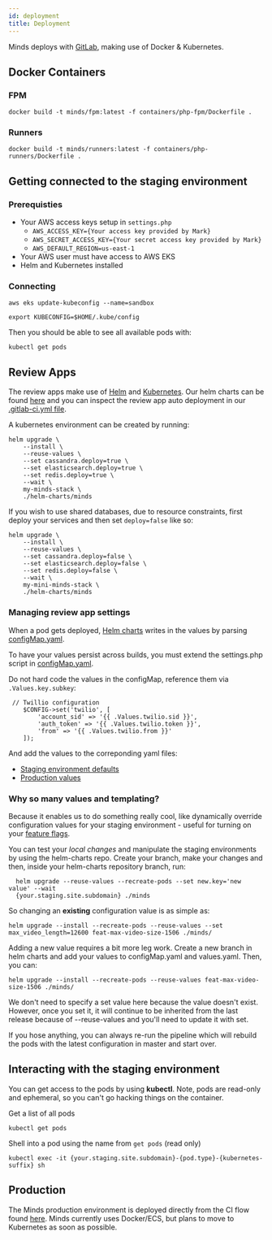 ```yaml
---
id: deployment
title: Deployment
---
```


Minds deploys with [GitLab](https://gitlab.com/minds), making use of Docker & Kubernetes.

## Docker Containers

### FPM

```
docker build -t minds/fpm:latest -f containers/php-fpm/Dockerfile .
```

### Runners

```
docker build -t minds/runners:latest -f containers/php-runners/Dockerfile .
```

## Getting connected to the staging environment

### Prerequisties

- Your AWS access keys setup in `settings.php`
  - `AWS_ACCESS_KEY={Your access key provided by Mark}`
  - `AWS_SECRET_ACCESS_KEY={Your secret access key provided by Mark}`
  - `AWS_DEFAULT_REGION=us-east-1`
- Your AWS user must have access to AWS EKS
- Helm and Kubernetes installed

### Connecting

```console
aws eks update-kubeconfig --name=sandbox

export KUBECONFIG=$HOME/.kube/config
```

Then you should be able to see all available pods with:

```console
kubectl get pods
```

## Review Apps

The review apps make use of [Helm](https://helm.sh) and [Kubernetes](https://kubernetes.io/). Our helm charts can be found [here](https://gitlab.com/minds/helm-charts) and you can inspect the review app auto deployment in our [.gitlab-ci.yml file](https://gitlab.com/minds/engine/blob/master/.gitlab-ci.yml#L52).

A kubernetes environment can be created by running:

```
helm upgrade \
    --install \
    --reuse-values \
    --set cassandra.deploy=true \
    --set elasticsearch.deploy=true \
    --set redis.deploy=true \
    --wait \
    my-minds-stack \
    ./helm-charts/minds
```

If you wish to use shared databases, due to resource constraints, first deploy your services and then set `deploy=false` like so:

```
helm upgrade \
    --install \
    --reuse-values \
    --set cassandra.deploy=false \
    --set elasticsearch.deploy=false \
    --set redis.deploy=false \
    --wait \
    my-mini-minds-stack \
    ./helm-charts/minds
```

### Managing review app settings

When a pod gets deployed, [Helm charts](https://gitlab.com/minds/helm-charts) writes in the values by parsing [configMap.yaml](https://gitlab.com/minds/helm-charts/blob/master/minds/templates/configMap.yaml).

To have your values persist across builds, you must extend the settings.php script in [configMap.yaml](https://gitlab.com/minds/helm-charts/blob/master/minds/templates/configMap.yaml).

Do not hard code the values in the configMap, reference them via `.Values.key.subkey`:

```
 // Twillio configuration
    $CONFIG->set('twilio', [
        'account_sid' => '{{ .Values.twilio.sid }}',
        'auth_token' => '{{ .Values.twilio.token }}',
        'from' => '{{ .Values.twilio.from }}'
    ]);

```

And add the values to the correponding yaml files:

- [Staging environment defaults](https://gitlab.com/minds/helm-charts/blob/master/minds/values.yaml)
- [Production values](https://gitlab.com/minds/helm-charts/blob/master/minds/values-production.yaml)

### Why so many values and templating?

Because it enables us to do something really cool, like dynamically override configuration values for your staging environment - useful for turning on your [feature flags](../walk-throughs/feature-flags).

You can test your _local changes_ and manipulate the staging environments by using the helm-charts repo. Create your branch, make your changes and then, inside your helm-charts repository branch, run:

```
  helm upgrade --reuse-values --recreate-pods --set new.key='new value' --wait
  {your.staging.site.subdomain} ./minds
```

So changing an **existing** configuration value is as simple as:

```console
helm upgrade --install --recreate-pods --reuse-values --set max_video_length=12600 feat-max-video-size-1506 ./minds/
```

Adding a new value requires a bit more leg work. Create a new branch in helm charts and add your values to configMap.yaml and values.yaml. Then, you can:

```console
helm upgrade --install --recreate-pods --reuse-values feat-max-video-size-1506 ./minds/
```

We don't need to specify a set value here because the value doesn't exist. However, once you set it, it will continue to be inherited from the last release because of --reuse-values and you'll need to update it with set.

If you hose anything, you can always re-run the pipeline which will rebuild the pods with the latest configuration in master and start over.

## Interacting with the staging environment

You can get access to the pods by using **kubectl**. Note, pods are read-only and ephemeral, so you can't go hacking things on the container.

Get a list of all pods

```console
kubectl get pods
```

Shell into a pod using the name from `get pods` (read only)

```console
kubectl exec -it {your.staging.site.subdomain}-{pod.type}-{kubernetes-suffix} sh
```

## Production

The Minds production environment is deployed directly from the CI flow found [here](https://gitlab.com/minds/engine/blob/master/.gitlab-ci.yml#L97). Minds currently uses Docker/ECS, but plans to move to Kubernetes as soon as possible.
